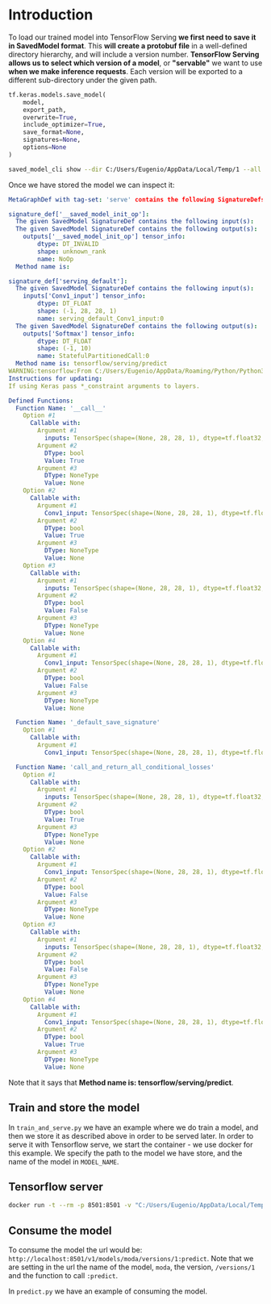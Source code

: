 # Introduction

To load our trained model into TensorFlow Serving __we first need to save it in SavedModel format__. This __will create a protobuf file__ in a well-defined directory hierarchy, and will include a version number. __TensorFlow Serving allows us to select which version of a model__, or __"servable"__ we want to use __when we make inference requests__. Each version will be exported to a different sub-directory under the given path.

```py
tf.keras.models.save_model(
    model,
    export_path,
    overwrite=True,
    include_optimizer=True,
    save_format=None,
    signatures=None,
    options=None
)
```

```sh
saved_model_cli show --dir C:/Users/Eugenio/AppData/Local/Temp/1 --all
```

Once we have stored the model we can inspect it:

```yml
MetaGraphDef with tag-set: 'serve' contains the following SignatureDefs:

signature_def['__saved_model_init_op']:
  The given SavedModel SignatureDef contains the following input(s):
  The given SavedModel SignatureDef contains the following output(s):
    outputs['__saved_model_init_op'] tensor_info:
        dtype: DT_INVALID
        shape: unknown_rank
        name: NoOp
  Method name is:

signature_def['serving_default']:
  The given SavedModel SignatureDef contains the following input(s):
    inputs['Conv1_input'] tensor_info:
        dtype: DT_FLOAT
        shape: (-1, 28, 28, 1)
        name: serving_default_Conv1_input:0
  The given SavedModel SignatureDef contains the following output(s):
    outputs['Softmax'] tensor_info:
        dtype: DT_FLOAT
        shape: (-1, 10)
        name: StatefulPartitionedCall:0
  Method name is: tensorflow/serving/predict
WARNING:tensorflow:From C:/Users/Eugenio/AppData/Roaming/Python/Python37/site-packages/tensorflow_core/python/ops/resource_variable_ops.py:1785: calling BaseResourceVariable.__init__ (from tensorflow.python.ops.resource_variable_ops) with constraint is deprecated and will be removed in a future version.
Instructions for updating:
If using Keras pass *_constraint arguments to layers.

Defined Functions:
  Function Name: '__call__'
    Option #1
      Callable with:
        Argument #1
          inputs: TensorSpec(shape=(None, 28, 28, 1), dtype=tf.float32, name='inputs')
        Argument #2
          DType: bool
          Value: True
        Argument #3
          DType: NoneType
          Value: None
    Option #2
      Callable with:
        Argument #1
          Conv1_input: TensorSpec(shape=(None, 28, 28, 1), dtype=tf.float32, name='Conv1_input')
        Argument #2
          DType: bool
          Value: True
        Argument #3
          DType: NoneType
          Value: None
    Option #3
      Callable with:
        Argument #1
          inputs: TensorSpec(shape=(None, 28, 28, 1), dtype=tf.float32, name='inputs')
        Argument #2
          DType: bool
          Value: False
        Argument #3
          DType: NoneType
          Value: None
    Option #4
      Callable with:
        Argument #1
          Conv1_input: TensorSpec(shape=(None, 28, 28, 1), dtype=tf.float32, name='Conv1_input')
        Argument #2
          DType: bool
          Value: False
        Argument #3
          DType: NoneType
          Value: None

  Function Name: '_default_save_signature'
    Option #1
      Callable with:
        Argument #1
          Conv1_input: TensorSpec(shape=(None, 28, 28, 1), dtype=tf.float32, name='Conv1_input')

  Function Name: 'call_and_return_all_conditional_losses'
    Option #1
      Callable with:
        Argument #1
          inputs: TensorSpec(shape=(None, 28, 28, 1), dtype=tf.float32, name='inputs')
        Argument #2
          DType: bool
          Value: True
        Argument #3
          DType: NoneType
          Value: None
    Option #2
      Callable with:
        Argument #1
          Conv1_input: TensorSpec(shape=(None, 28, 28, 1), dtype=tf.float32, name='Conv1_input')
        Argument #2
          DType: bool
          Value: False
        Argument #3
          DType: NoneType
          Value: None
    Option #3
      Callable with:
        Argument #1
          inputs: TensorSpec(shape=(None, 28, 28, 1), dtype=tf.float32, name='inputs')
        Argument #2
          DType: bool
          Value: False
        Argument #3
          DType: NoneType
          Value: None
    Option #4
      Callable with:
        Argument #1
          Conv1_input: TensorSpec(shape=(None, 28, 28, 1), dtype=tf.float32, name='Conv1_input')
        Argument #2
          DType: bool
          Value: True
        Argument #3
          DType: NoneType
          Value: None
```

Note that it says that __Method name is: tensorflow/serving/predict__.

## Train and store the model

In `train_and_serve.py` we have an example where we do train a model, and then we store it as described above in order to be served later. In order to serve it with Tensorflow serve, we  start the container - we use docker for this example. We specify the path to the model we have store, and the name of the model in `MODEL_NAME`.

## Tensorflow server

```sh
docker run -t --rm -p 8501:8501 -v "C:/Users/Eugenio/AppData/Local/Temp/:/models/moda" -e MODEL_NAME=moda tensorflow/serving
```

## Consume the model

To consume the model the url would be: `http://localhost:8501/v1/models/moda/versions/1:predict`. Note that we are setting in the url the name of the model, `moda`, the version, `/versions/1` and the function to call `:predict`.

In `predict.py` we have an example of consuming the model.
